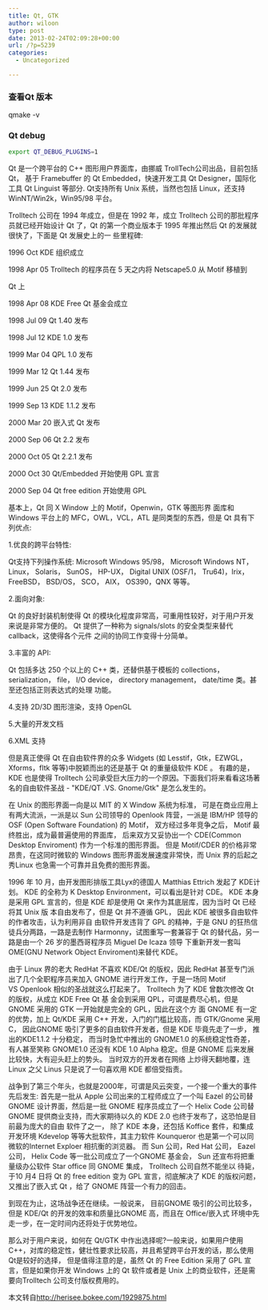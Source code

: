 ```yaml
---
title: Qt, GTK
author: wiloon
type: post
date: 2013-02-24T02:09:28+00:00
url: /?p=5239
categories:
  - Uncategorized

---
```

### 查看Qt 版本

qmake -v

### Qt debug

```bash
export QT_DEBUG_PLUGINS=1
```

Qt 是一个跨平台的 C++ 图形用户界面库，由挪威 TrollTech公司出品，目前包括Qt， 基于 Framebuffer 的 Qt Embedded，快速开发工具 Qt Designer，国际化工具 Qt Linguist 等部分. Qt支持所有 Unix 系统，当然也包括 Linux，还支持WinNT/Win2k，Win95/98 平台。

Trolltech 公司在 1994 年成立，但是在 1992 年，成立 Trolltech 公司的那批程序员就已经开始设计 Qt 了，Qt 的第一个商业版本于 1995 年推出然后 Qt 的发展就很快了，下面是 Qt 发展史上的一 些里程碑:
  
1996 Oct KDE 组织成立
  
1998 Apr 05 Trolltech 的程序员在 5 天之内将 Netscape5.0 从 Motif 移植到
  
Qt 上
  
1998 Apr 08 KDE Free Qt 基金会成立
  
1998 Jul 09 Qt 1.40 发布
  
1998 Jul 12 KDE 1.0 发布
  
1999 Mar 04 QPL 1.0 发布
  
1999 Mar 12 Qt 1.44 发布
  
1999 Jun 25 Qt 2.0 发布
  
1999 Sep 13 KDE 1.1.2 发布
  
2000 Mar 20 嵌入式 Qt 发布
  
2000 Sep 06 Qt 2.2 发布
  
2000 Oct 05 Qt 2.2.1 发布
  
2000 Oct 30 Qt/Embedded 开始使用 GPL 宣言
  
2000 Sep 04 Qt free edition 开始使用 GPL

基本上，Qt 同 X Window 上的 Motif，Openwin，GTK 等图形界 面库和Windows 平台上的 MFC，OWL，VCL，ATL 是同类型的东西，但是 Qt 具有下列优点:
  
1.优良的跨平台特性:
  
Qt支持下列操作系统: Microsoft Windows 95/98， Microsoft Windows NT，Linux， Solaris， SunOS， HP-UX， Digital UNIX (OSF/1， Tru64)，Irix， FreeBSD， BSD/OS， SCO， AIX， OS390，QNX 等等。
  
2.面向对象:
  
Qt 的良好封装机制使得 Qt 的模块化程度非常高，可重用性较好，对于用户开发来说是非常方便的。 Qt 提供了一种称为 signals/slots 的安全类型来替代callback，这使得各个元件 之间的协同工作变得十分简单。
  
3.丰富的 API:
  
Qt 包括多达 250 个以上的 C++ 类，还替供基于模板的 collections，serialization， file， I/O device， directory management， date/time 类。甚至还包括正则表达式的处理 功能。

4.支持 2D/3D 图形渲染，支持 OpenGL
  
5.大量的开发文档
  
6.XML 支持

但是真正使得 Qt 在自由软件界的众多 Widgets (如 Lesstif，Gtk，EZWGL，Xforms，fltk 等等)中脱颖而出的还是基于 Qt 的重量级软件 KDE 。 有趣的是，KDE 也是使得 Trolltech 公司承受巨大压力的一个原因。下面我们将来看看这场著名的自由软件圣战 - "KDE/QT .VS. Gnome/Gtk" 是怎么发生的。

在 Unix 的图形界面一向是以 MIT 的 X Window 系统为标准， 可是在商业应用上有两大流派，一派是以 Sun 公司领导的 Openlook 阵营，一派是 IBM/HP 领导的OSF (Open Software Foundation) 的 Motif， 双方经过多年竞争之后， Motif 最终胜出，成为最普遍使用的界面库， 后来双方又妥协出一个 CDE(Common Desktop Enviroment) 作为一个标准的图形界面。 但是 Motif/CDER 的价格非常昂贵，在这同时微软的 Windows 图形界面发展速度非常快，而 Unix 界的后起之秀Linux 也急需一个可靠并且免费的图形界面。
  
1996 年 10 月，由开发图形排版工具Lyx的德国人 Matthias Ettrich 发起了 KDE计划。 KDE 的全称为 K Desktop Environment，可以看出是针对 CDE。 KDE 本身是采用 GPL 宣言的，但是 KDE 却是使用 Qt 来作为其底层库，因为当时 Qt 已经将其 Unix 版 本自由发布了，但是 Qt 并不遵循 GPL， 因此 KDE 被很多自由软件的作者攻击，认为利用非自 由软件开发违背了 GPL 的精神，于是 GNU 的狂热信徒兵分两路，一路是去制作 Harmonny，试图重写一套兼容于 Qt 的替代品，另一路是由一个 26 岁的墨西哥程序员 Miguel De Icaza 领导 下重新开发一套叫OME(GNU Network Object Enviroment)来替代 KDE。
  
由于 Linux 界的老大 RedHat 不喜欢 KDE/Qt 的版权，因此 RedHat 甚至专门派出了几个全职程序员来加入 GNOME 进行开发工作，于是一场同 Motif VS Openlook 相似的圣战就这么打起来了。 Trolltech 为了 KDE 曾数次修改 Qt 的版权，从成立 KDE Free Qt 基 金会到采用 QPL，可谓是费尽心机，但是 GNOME 采用的 GTK 一开始就是完全的 GPL，因此在这个方 面 GNOME 有一定的优势，加上 Qt/KDE 采用 C++ 开发，入门的门槛比较高，而 GTK/Gnome 采用 C， 因此GNOME 吸引了更多的自由软件开发者，但是 KDE 毕竟先走了一步， 推出的KDE1.1.2 十分稳定， 而当时急忙中推出的 GNOME1.0 的系统稳定性奇差，有人甚至笑称 GNOME1.0 还没有 KDE 1.0 Alpha 稳定。但是 GNOME 后来发展比较快，大有迎头赶上的势头。 当时双方的开发者在网络 上炒得天翻地覆，连 Linux 之父 Linus 只是说了一句喜欢用 KDE 都倍受指责。
  
战争到了第三个年头，也就是2000年，可谓是风云突变，一个接一个重大的事件先后发生: 首先是一批从 Apple 公司出来的工程师成立了一个叫 Eazel 的公司替GNOME 设计界面，然后是一批 GNOME 程序员成立了一个 Helix Code 公司替GNOME 提供商业支持，而大家期待以久的 KDE 2.0 也终于发布了，这恐怕是目前最为庞大的自由 软件了之一， 除了 KDE 本身，还包括 Koffice 套件，和集成开发环境 Kdevelop 等等大批软件，其主力软件 Kounqueror 也是第一个可以同微软的Internet Exploer 相抗衡的浏览器。 而 Sun 公司，Red Hat 公司， Eazel 公司， Helix Code 等一批公司成立了一个GNOME 基金会， Sun 还宣布将把重量级办公软件 Star office 同 GNOME 集成， Trolltech 公司自然不能坐以 待毙，于10 月4 日将 Qt 的 free edition 变为 GPL 宣言，彻底解决了 KDE 的版权问题， 又推出了嵌入式 Qt ，给了 GNOME 阵营一个有力的回击。
  
到现在为止，这场战争还在继续。一般说来， 目前GNOME 吸引的公司比较多，但是 KDE/Qt 的开发的效率和质量比GNOME 高，而且在 Office/嵌入式 环境中先走一步，在一定时间内还将处于优势地位。
  
那么对于用户来说，如何在 Qt/GTK 中作出选择呢?一般来说，如果用户使用C++，对库的稳定性，健壮性要求比较高，并且希望跨平台开发的话，那么使用 Qt是较好的选择， 但是值得注意的是，虽然 Qt 的 Free Edition 采用了 GPL 宣言，但是如果你开发 Windows 上的 Qt 软件或者是 Unix 上的商业软件，还是需要向Trolltech 公司支付版权费用的。
  
本文转自<http://herisee.bokee.com/1929875.html>